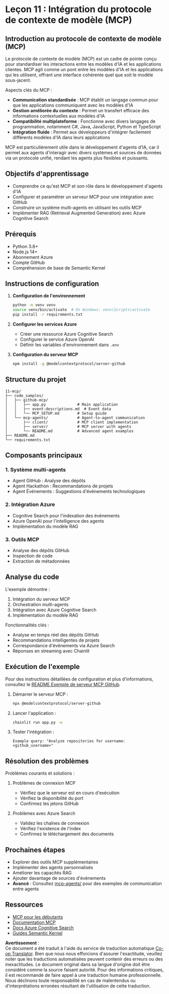 <!--
CO_OP_TRANSLATOR_METADATA:
{
  "original_hash": "e255edb8423b34b4bba20263ef38f208",
  "translation_date": "2025-08-21T12:01:15+00:00",
  "source_file": "11-mcp/README.md",
  "language_code": "fr"
}
-->
# Leçon 11 : Intégration du protocole de contexte de modèle (MCP)

## Introduction au protocole de contexte de modèle (MCP)

Le protocole de contexte de modèle (MCP) est un cadre de pointe conçu pour standardiser les interactions entre les modèles d'IA et les applications clientes. MCP agit comme un pont entre les modèles d'IA et les applications qui les utilisent, offrant une interface cohérente quel que soit le modèle sous-jacent.

Aspects clés du MCP :

- **Communication standardisée** : MCP établit un langage commun pour que les applications communiquent avec les modèles d'IA
- **Gestion améliorée du contexte** : Permet un transfert efficace des informations contextuelles aux modèles d'IA
- **Compatibilité multiplateforme** : Fonctionne avec divers langages de programmation, notamment C#, Java, JavaScript, Python et TypeScript
- **Intégration fluide** : Permet aux développeurs d'intégrer facilement différents modèles d'IA dans leurs applications

MCP est particulièrement utile dans le développement d'agents d'IA, car il permet aux agents d'interagir avec divers systèmes et sources de données via un protocole unifié, rendant les agents plus flexibles et puissants.

## Objectifs d'apprentissage
- Comprendre ce qu'est MCP et son rôle dans le développement d'agents d'IA
- Configurer et paramétrer un serveur MCP pour une intégration avec GitHub
- Construire un système multi-agents en utilisant les outils MCP
- Implémenter RAG (Retrieval Augmented Generation) avec Azure Cognitive Search

## Prérequis
- Python 3.8+
- Node.js 14+
- Abonnement Azure
- Compte GitHub
- Compréhension de base de Semantic Kernel

## Instructions de configuration

1. **Configuration de l'environnement**
   ```bash
   python -m venv venv
   source venv/bin/activate  # On Windows: venv\Scripts\activate
   pip install -r requirements.txt
   ```

2. **Configurer les services Azure**
   - Créer une ressource Azure Cognitive Search
   - Configurer le service Azure OpenAI
   - Définir les variables d'environnement dans `.env`

3. **Configuration du serveur MCP**
   ```bash
   npm install -g @modelcontextprotocol/server-github
   ```

## Structure du projet

```
11-mcp/
├── code_samples/
│   ├── github-mcp/
│   │   ├── app.py              # Main application
│   │   ├── event-descriptions.md  # Event data
│   │   └── MCP_SETUP.md        # Setup guide
│   └── mcp-agents/             # Agent-to-agent communication
│       ├── client/             # MCP client implementation
│       ├── server/             # MCP server with agents
│       └── README.md           # Advanced agent examples
├── README.md
└── requirements.txt
```

## Composants principaux

### 1. Système multi-agents
- Agent GitHub : Analyse des dépôts
- Agent Hackathon : Recommandations de projets
- Agent Événements : Suggestions d'événements technologiques

### 2. Intégration Azure
- Cognitive Search pour l'indexation des événements
- Azure OpenAI pour l'intelligence des agents
- Implémentation du modèle RAG

### 3. Outils MCP
- Analyse des dépôts GitHub
- Inspection de code
- Extraction de métadonnées

## Analyse du code

L'exemple démontre :
1. Intégration du serveur MCP
2. Orchestration multi-agents
3. Intégration avec Azure Cognitive Search
4. Implémentation du modèle RAG

Fonctionnalités clés :
- Analyse en temps réel des dépôts GitHub
- Recommandations intelligentes de projets
- Correspondance d'événements via Azure Search
- Réponses en streaming avec Chainlit

## Exécution de l'exemple

Pour des instructions détaillées de configuration et plus d'informations, consultez le [README Exemple de serveur MCP GitHub](./code_samples/github-mcp/README.md).

1. Démarrer le serveur MCP :
   ```bash
   npx @modelcontextprotocol/server-github
   ```

2. Lancer l'application :
   ```bash
   chainlit run app.py -w
   ```

3. Tester l'intégration :
   ```
   Example query: "Analyze repositories for username: <github_username>"
   ```

## Résolution des problèmes

Problèmes courants et solutions :
1. Problèmes de connexion MCP
   - Vérifiez que le serveur est en cours d'exécution
   - Vérifiez la disponibilité du port
   - Confirmez les jetons GitHub

2. Problèmes avec Azure Search
   - Validez les chaînes de connexion
   - Vérifiez l'existence de l'index
   - Confirmez le téléchargement des documents

## Prochaines étapes
- Explorer des outils MCP supplémentaires
- Implémenter des agents personnalisés
- Améliorer les capacités RAG
- Ajouter davantage de sources d'événements
- **Avancé** : Consultez [mcp-agents/](../../../11-mcp/code_samples/mcp-agents) pour des exemples de communication entre agents

## Ressources
- [MCP pour les débutants](https://aka.ms/mcp-for-beginners)  
- [Documentation MCP](https://github.com/microsoft/semantic-kernel/tree/main/python/semantic-kernel/semantic_kernel/connectors/mcp)
- [Docs Azure Cognitive Search](https://learn.microsoft.com/azure/search/)
- [Guides Semantic Kernel](https://learn.microsoft.com/semantic-kernel/)

**Avertissement** :  
Ce document a été traduit à l'aide du service de traduction automatique [Co-op Translator](https://github.com/Azure/co-op-translator). Bien que nous nous efforcions d'assurer l'exactitude, veuillez noter que les traductions automatisées peuvent contenir des erreurs ou des inexactitudes. Le document original dans sa langue d'origine doit être considéré comme la source faisant autorité. Pour des informations critiques, il est recommandé de faire appel à une traduction humaine professionnelle. Nous déclinons toute responsabilité en cas de malentendus ou d'interprétations erronées résultant de l'utilisation de cette traduction.